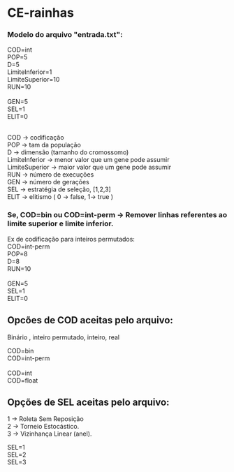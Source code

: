 # CE-rainhas

### Modelo do arquivo "entrada.txt":

COD=int <br>
POP=5 <br>
D=5  <br>
LimiteInferior=1 <br>
LimiteSuperior=10 <br>
RUN=10 <br>    
GEN=5 <br>
SEL=1 <br>
ELIT=0 <br>

<br>
COD -> codificação <br> 
POP -> tam da população <br>
D -> dimensão (tamanho do cromossomo) <br>
LimiteInferior -> menor valor que um gene pode assumir <br>
LimiteSuperior -> maior valor que um gene pode assumir <br>
RUN -> número de execuções <br>
GEN -> número de gerações <br>
SEL -> estratégia de seleção, [1,2,3] <br>
ELIT -> elitismo ( 0 -> false, 1-> true ) <br>

### Se, COD=bin ou COD=int-perm -> Remover linhas referentes ao limite superior e limite inferior.

Ex de codificação para inteiros permutados: <br>
COD=int-perm </br>
POP=8 </br>
D=8 </br>
RUN=10 </br>    
GEN=5 </br>
SEL=1 </br>
ELIT=0 </br>
#### 

## Opcões de COD aceitas pelo arquivo: <br>
Binário , inteiro permutado, inteiro, real <br>

COD=bin <br>
COD=int-perm <br>  
COD=int <br>
COD=float <br>

## Opções de SEL aceitas pelo arquivo: <br>
1 -> Roleta Sem Reposição <br>
2 -> Torneio Estocástico. <br>
3 -> Vizinhança Linear (anel). <br>

SEL=1<br>
SEL=2<br>
SEL=3<br>
